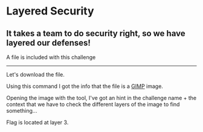 # Layered Security
## It takes a team to do security right, so we have layered our defenses! 


A file is included with this challenge


---


Let's download the file.


Using this command I got the info that the file is a [GIMP](https://www.gimp.org/) image. 

Opening the image with the tool, I've got an hint in the challenge name + the context that we have to check the different layers of the image to find something...


Flag is located at layer 3.
